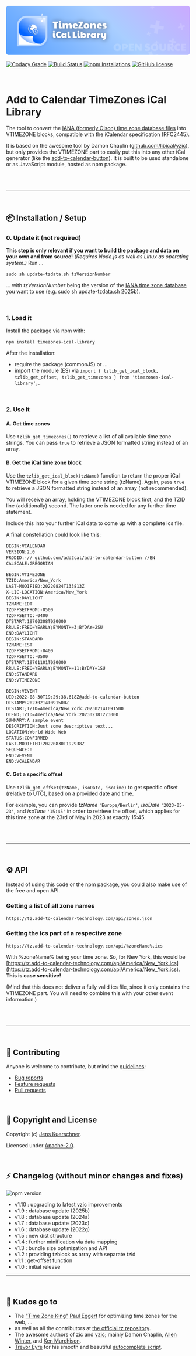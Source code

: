 ![Add to Calendar TimeZone iCal Library](https://github.com/add2cal/timezones-ical-library/blob/main/readme-header.png?raw=true)

[![Codacy Grade](https://img.shields.io/codacy/grade/aa298c980fa4459a9f7a386c8f8dc35f?style=for-the-badge)](https://app.codacy.com/gh/add2cal/timezones-ical-library/dashboard)
[![Build Status](https://img.shields.io/github/actions/workflow/status/add2cal/timezones-ical-library/npm-publish.yml?style=for-the-badge)](https://github.com/add2cal/timezones-ical-library/actions/workflows/npm-publish.yml)
[![npm Installations](https://img.shields.io/npm/dt/timezones-ical-library?label=npm%20Installations&style=for-the-badge)](https://www.npmjs.com/package/timezones-ical-library)
[![GitHub license](https://img.shields.io/github/license/add2cal/timezones-ical-library?style=for-the-badge)](https://github.com/add2cal/timezones-ical-library/blob/main/LICENSE)

<br />

# Add to Calendar TimeZones iCal Library

The tool to convert the [IANA (formerly Olson) time zone database files](http://www.iana.org/time-zones) into VTIMEZONE blocks, compatible with the iCalendar specification (RFC2445).

It is based on the awesome tool by Damon Chaplin ([github.com/libical/vzic](https://github.com/libical/vzic)), but only provides the VTIMEZONE part to easily put this into any other iCal generator (like the [add-to-calendar-button](https://github.com/add2cal/add-to-calendar-button)). It is built to be used standalone or as JavaScript module, hosted as npm package.

<br /><br />

---

<br />

## 📦 Installation / Setup

### 0. Update it (not required)

**This step is only relevant if you want to build the package and data on your own and from source!**
_(Requires Node.js as well as Linux as operating system.)_
Run ...

```
sudo sh update-tzdata.sh tzVersionNumber
```

... with _tzVersionNumber_ being the version of the [IANA time zone database](https://www.iana.org/time-zones) you want to use (e.g. sudo sh update-tzdata.sh 2025b).

<br />

### 1. Load it

Install the package via npm with:

```
npm install timezones-ical-library
```

After the installation:

- require the package (commonJS) or ...
- import the module (ES) via `import { tzlib_get_ical_block, tzlib_get_offset, tzlib_get_timezones } from 'timezones-ical-library';`.

<br />

### 2. Use it

#### A. Get time zones

Use `tzlib_get_timezones()` to retrieve a list of all available time zone strings. You can pass `true` to retrieve a JSON formatted string instead of an array.

#### B. Get the iCal time zone block

Use the `tzlib_get_ical_block(tzName)` function to return the proper iCal VTIMEZONE block for a given time zone string (tzName). Again, pass `true` to retrieve a JSON formatted string instead of an array (not recommended).

You will receive an array, holding the VTIMEZONE block first, and the TZID line (additionally) second. The latter one is needed for any further time statement.

Include this into your further iCal data to come up with a complete ics file.

A final constellation could look like this:

```
BEGIN:VCALENDAR
VERSION:2.0
PRODID:-// github.com/add2cal/add-to-calendar-button //EN
CALSCALE:GREGORIAN
```

```
BEGIN:VTIMEZONE
TZID:America/New_York
LAST-MODIFIED:20220824T133813Z
X-LIC-LOCATION:America/New_York
BEGIN:DAYLIGHT
TZNAME:EDT
TZOFFSETFROM:-0500
TZOFFSETTO:-0400
DTSTART:19700308T020000
RRULE:FREQ=YEARLY;BYMONTH=3;BYDAY=2SU
END:DAYLIGHT
BEGIN:STANDARD
TZNAME:EST
TZOFFSETFROM:-0400
TZOFFSETTO:-0500
DTSTART:19701101T020000
RRULE:FREQ=YEARLY;BYMONTH=11;BYDAY=1SU
END:STANDARD
END:VTIMEZONE
```

```
BEGIN:VEVENT
UID:2022-08-30T19:29:38.618Z@add-to-calendar-button
DTSTAMP:20230214T091500Z
DTSTART;TZID=America/New_York:20230214T091500
DTEND;TZID=America/New_York:20230218T223000
SUMMARY:A sample event
DESCRIPTION:Just some descriptive text...
LOCATION:World Wide Web
STATUS:CONFIRMED
LAST-MODIFIED:20220830T192938Z
SEQUENCE:0
END:VEVENT
END:VCALENDAR
```

#### C. Get a specific offset

Use `tzlib_get_offset(tzName, isoDate, isoTime)` to get specific offset (relative to UTC), based on a provided date and time.

For example, you can provide _tzName_ `'Europe/Berlin'`, _isoDate_ `'2023-05-23'`, and _isoTime_ `'15:45'` in order to retrieve the offset, which applies for this time zone at the 23rd of May in 2023 at exactly 15:45.

<br /><br />

---

<br />

## ⚙️ API

Instead of using this code or the npm package, you could also make use of the free and open API.

### Getting a list of all zone names

```
https://tz.add-to-calendar-technology.com/api/zones.json
```

### Getting the ics part of a respective zone

```
https://tz.add-to-calendar-technology.com/api/%zoneName%.ics
```

With %zoneName% being your time zone. So, for New York, this would be [https://tz.add-to-calendar-technology.com/api/America/New_York.ics](https://tz.add-to-calendar-technology.com/api/America/New_York.ics).
**This is case sensitive!**

(Mind that this does not deliver a fully valid ics file, since it only contains the VTIMEZONE part. You will need to combine this with your other event information.)

<br /><br />

---

<br />

## 🙌 Contributing

Anyone is welcome to contribute, but mind the [guidelines](.github/CONTRIBUTING.md):

- [Bug reports](.github/CONTRIBUTING.md#bugs)
- [Feature requests](.github/CONTRIBUTING.md#features)
- [Pull requests](.github/CONTRIBUTING.md#pull-requests)

<br />

## 📃 Copyright and License

Copyright (c) [Jens Kuerschner](https://jenskuerschner.de).

Licensed under [Apache-2.0](LICENSE).

<br />

## ⚡ Changelog (without minor changes and fixes)

![npm version](https://img.shields.io/npm/v/timezones-ical-library?label=current%20version&style=for-the-badge)

- v1.10 : upgrading to latest vzic improvements
- v1.9 : database update (2025b)
- v1.8 : database update (2024a)
- v1.7 : database update (2023c)
- v1.6 : database update (2022g)
- v1.5 : new dist structure
- v1.4 : further minification via data mapping
- v1.3 : bundle size optimization and API
- v1.2 : providing tzblock as array with separate tzid
- v1.1 : get-offset function
- v1.0 : initial release

---

<br />

## 💜 Kudos go to

- The ["Time Zone King"](https://samueli.ucla.edu/time-zone-king-how-one-ucla-computer-scientist-keeps-digital-clocks-ticking/) [Paul Eggert](https://github.com/eggert) for optimizing time zones for the web, ...
- as well as all the contributors at [the official tz repository](https://github.com/eggert/tz).
- The awesome authors of zic and [vzic](https://github.com/libical/vzic/graphs/contributors); mainly Damon Chaplin, [Allen Winter](https://github.com/winterz), and [Ken Murchison](https://github.com/ksmurchison).
- [Trevor Eyre](https://github.com/trevoreyre) for his smooth and beautiful [autocomplete script](https://github.com/trevoreyre/autocomplete).
